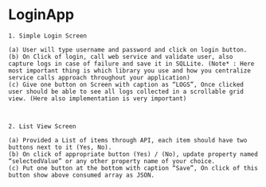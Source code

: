 # LoginApp
 
    1. Simple Login Screen         

    (a) User will type username and password and click on login button.
    (b) On Click of login, call web service and validate user, also capture logs in case of failure and save it in SQLLite. (Note* : Here most important thing is which library you use and how you centralize service calls approach throughout your application)
    (c) Give one button on Screen with caption as “LOGS”, Once clicked user should be able to see all logs collected in a scrollable grid view. (Here also implementation is very important)

 

    2. List View Screen

    (a) Provided a List of items through API, each item should have two buttons next to it (Yes, No).
    (b) On click of appropriate button (Yes) / (No), update property named “selectedValue” or any other property name of your choice.
    (c) Put one button at the bottom with caption “Save”, On click of this button show above consumed array as JSON.
